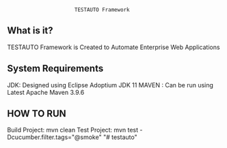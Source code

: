 
                          TESTAUTO Framework 
  What is it?
  -----------

  TESTAUTO Framework is Created to Automate Enterprise Web Applications


  System Requirements
  -------------------

  JDK: Designed using Eclipse Adoptium JDK 11
  MAVEN : Can be run using Latest Apache Maven 3.9.6


  HOW TO RUN
  ----------------
  Build Project: mvn clean
  Test Project: mvn test -Dcucumber.filter.tags="@smoke"
"# testauto" 

